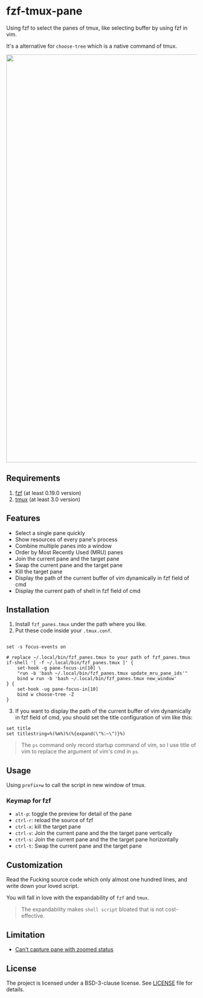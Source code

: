 # fzf-tmux-pane

Using fzf to select the panes of tmux, like selecting buffer by using fzf in vim.

It's a alternative for `choose-tree` which is a native command of tmux.

<p align="center">
  <img width="1080px" src="https://user-images.githubusercontent.com/17562139/75963942-568e6500-5f01-11ea-8b9c-b14ca9f50dc1.gif">
</p>

## Requirements

1. [fzf](https://github.com/junegunn/fzf) (at least 0.19.0 version)
2. [tmux](https://github.com/tmux/tmux) (at least 3.0 version)

## Features

* Select a single pane quickly
* Show resources of every pane's process
* Combine multiple panes into a window
* Order by Most Recently Used (MRU) panes
* Join the current pane and the target pane
* Swap the current pane and the target pane
* Kill the target pane
* Display the path of the current buffer of vim dynamically in fzf field of cmd
* Display the current path of shell in fzf field of cmd

## Installation

1. Install `fzf_panes.tmux` under the path where you like.
2. Put these code inside your `.tmux.conf`.

```tmux

set -s focus-events on

# replace ~/.local/bin/fzf_panes.tmux to your path of fzf_panes.tmux
if-shell '[ -f ~/.local/bin/fzf_panes.tmux ]' {
    set-hook -g pane-focus-in[10] \
    "run -b 'bash ~/.local/bin/fzf_panes.tmux update_mru_pane_ids'"
    bind w run -b 'bash ~/.local/bin/fzf_panes.tmux new_window'
} {
    set-hook -ug pane-focus-in[10]
    bind w choose-tree -Z
}
```

3. If you want to display the path of the current buffer of vim dynamically in fzf field of cmd, you should set the title configuration of vim like this:
```vim
set title
set titlestring=%(%m%)%(%{expand(\"%:~\")}%)
```

> The `ps` command only record startup command of vim, so I use title of vim to replace the argument of vim's cmd in `ps`.

## Usage

Using `prefix+w` to call the script in new window of tmux.

### Keymap for fzf

- `alt-p`: toggle the preview for detail of the pane
- `ctrl-r`: reload the source of fzf
- `ctrl-x`: kill the target pane
- `ctrl-v`: Join the current pane and the the target pane vertically
- `ctrl-s`: Join the current pane and the the target pane horizontally
- `ctrl-t`: Swap the current pane and the target pane

## Customization

Read the Fucking source code which only almost one hundred lines, and write down your loved script.

You will fall in love with the expandability of `fzf` and `tmux`.

> The expandability makes `shell script` bloated that is not cost-effective.

## Limitation

- [Can't capture pane with zoomed status](https://github.com/tmux/tmux/issues/2092)

## License

The project is licensed under a BSD-3-clause license. See [LICENSE](./LICENSE) file for details.
